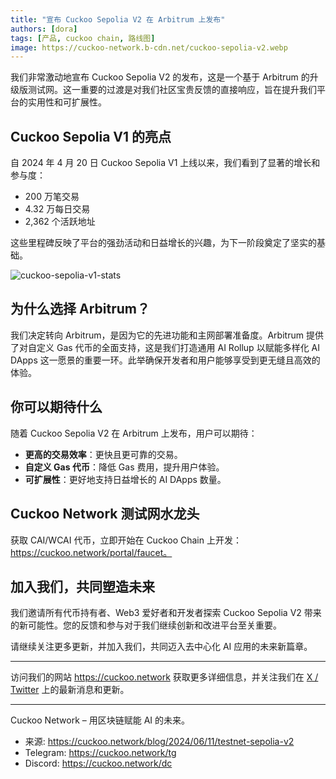 ```yaml
---
title: "宣布 Cuckoo Sepolia V2 在 Arbitrum 上发布"
authors: [dora]
tags: [产品, cuckoo chain, 路线图]
image: https://cuckoo-network.b-cdn.net/cuckoo-sepolia-v2.webp
---
```


我们非常激动地宣布 Cuckoo Sepolia V2 的发布，这是一个基于 Arbitrum 的升级版测试网。这一重要的过渡是对我们社区宝贵反馈的直接响应，旨在提升我们平台的实用性和可扩展性。

## Cuckoo Sepolia V1 的亮点

自 2024 年 4 月 20 日 Cuckoo Sepolia V1 上线以来，我们看到了显著的增长和参与度：
- 200 万笔交易
- 4.32 万每日交易
- 2,362 个活跃地址

这些里程碑反映了平台的强劲活动和日益增长的兴趣，为下一阶段奠定了坚实的基础。

![cuckoo-sepolia-v1-stats](https://cuckoo-network.b-cdn.net/cuckoo-sepolia-v1-stats.webp "cuckoo sepolia v1 stats")

## 为什么选择 Arbitrum？

我们决定转向 Arbitrum，是因为它的先进功能和主网部署准备度。Arbitrum 提供了对自定义 Gas 代币的全面支持，这是我们打造通用 AI Rollup 以赋能多样化 AI DApps 这一愿景的重要一环。此举确保开发者和用户能够享受到更无缝且高效的体验。

## 你可以期待什么

随着 Cuckoo Sepolia V2 在 Arbitrum 上发布，用户可以期待：
- **更高的交易效率**：更快且更可靠的交易。
- **自定义 Gas 代币**：降低 Gas 费用，提升用户体验。
- **可扩展性**：更好地支持日益增长的 AI DApps 数量。

## Cuckoo Network 测试网水龙头

获取 CAI/WCAI 代币，立即开始在 Cuckoo Chain 上开发：https://cuckoo.network/portal/faucet。

## 加入我们，共同塑造未来

我们邀请所有代币持有者、Web3 爱好者和开发者探索 Cuckoo Sepolia V2 带来的新可能性。您的反馈和参与对于我们继续创新和改进平台至关重要。

请继续关注更多更新，并加入我们，共同迈入去中心化 AI 应用的未来新篇章。

---

访问我们的网站 https://cuckoo.network 获取更多详细信息，并关注我们在 [X / Twitter](https://cuckoo.network/x) 上的最新消息和更新。

---

Cuckoo Network – 用区块链赋能 AI 的未来。

- 来源: https://cuckoo.network/blog/2024/06/11/testnet-sepolia-v2
- Telegram: https://cuckoo.network/tg
- Discord: https://cuckoo.network/dc
